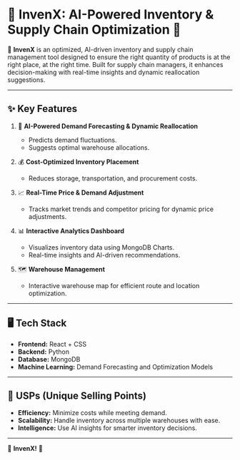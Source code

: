 # 🌟 **InvenX: AI-Powered Inventory & Supply Chain Optimization** 🌟  

🚀 **InvenX** is an optimized, AI-driven inventory and supply chain management tool designed to ensure the right quantity of products is at the right place, at the right time. Built for supply chain managers, it enhances decision-making with real-time insights and dynamic reallocation suggestions.  

---

## ✨ **Key Features**  

1. 🔮 **AI-Powered Demand Forecasting & Dynamic Reallocation**  
   - Predicts demand fluctuations.  
   - Suggests optimal warehouse allocations.  

2. 💰 **Cost-Optimized Inventory Placement**  
   - Reduces storage, transportation, and procurement costs.  

3. 📈 **Real-Time Price & Demand Adjustment**  
   - Tracks market trends and competitor pricing for dynamic price adjustments.  

4. 📊 **Interactive Analytics Dashboard**  
   - Visualizes inventory data using MongoDB Charts.  
   - Real-time insights and AI-driven recommendations.  

5. 🗺️ **Warehouse Management**  
   - Interactive warehouse map for efficient route and location optimization.  

---

## 🖥️ **Tech Stack**  

- **Frontend:** React + CSS  
- **Backend:** Python  
- **Database:** MongoDB  
- **Machine Learning:** Demand Forecasting and Optimization Models  

---

## 🎯 **USPs (Unique Selling Points)**  

- **Efficiency:** Minimize costs while meeting demand.  
- **Scalability:** Handle inventory across multiple warehouses with ease.  
- **Intelligence:** Use AI insights for smarter inventory decisions.  

---


🎉 **InvenX!** 🎉  

